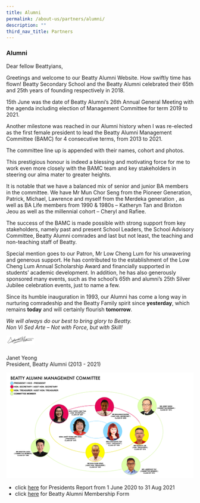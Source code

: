 ```yaml
---
title: Alumni
permalink: /about-us/partners/alumni/
description: ""
third_nav_title: Partners
---
```

### **Alumni**
Dear fellow Beattyians,  
  
Greetings and welcome to our Beatty Alumni Website. How swiftly time has flown! Beatty Secondary School and the Beatty Alumni celebrated their 65th and 25th years of founding respectively in 2018.  
  
15th June was the date of Beatty Alumni’s 26th Annual General Meeting with the agenda including election of Management Committee for term 2019 to 2021.  
  
Another milestone was reached in our Alumni history when I was re-elected as the first female president to lead the Beatty Alumni Management Committee (BAMC) for 4 consecutive terms, from 2013 to 2021.  
  
The committee line up is appended with their names, cohort and photos.  
  
This prestigious honour is indeed a blessing and motivating force for me to work even more closely with the BAMC team and key stakeholders in steering our alma mater to greater heights.  
  
It is notable that we have a balanced mix of senior and junior BA members in the committee. We have Mr Mun Chor Seng from the Pioneer Generation, Patrick, Michael, Lawrence and myself from the Merdeka generation , as well as BA Life members from 1990 & 1980s – Katheryn Tan and Brixton Jeou as well as the millennial cohort – Cheryl and Rafiee.  
  
The success of the BAMC is made possible with strong support from key stakeholders, namely past and present School Leaders, the School Advisory Committee, Beatty Alumni comrades and last but not least, the teaching and non-teaching staff of Beatty.  
  
Special mention goes to our Patron, Mr Low Cheng Lum for his unwavering and generous support. He has contributed to the establishment of the Low Cheng Lum Annual Scholarship Award and financially supported in students’ academic development. In addition, he has also generously sponsored many events, such as the school’s 65th and alumni’s 25th Silver Jubilee celebration events, just to name a few.  
  
Since its humble inauguration in 1993, our Alumni has come a long way in nurturing comradeship and the Beatty Family spirit since **yesterday**, which remains **today** and will certainly flourish **tomorrow**.  
  
_We will always do our best to bring glory to Beatty.  <br>
Non Vi Sed Arte – Not with Force, but with Skill!_

<img src="/images/janet%20signature.jpg" 
     style="width:15%" align = left>
<br><br>		 
Janet Yeong<br>
President, Beatty Alumni (2013 - 2021)

![](/images/BAMC.png)

* click [here](/files/Presidents%20Report%20from%201%20June%202020%20to%2031%20Aug%202021.pdf) for Presidents Report from 1 June 2020 to 31 Aug 2021
* click [here](/files/ba_membership_applicationform.pdf) for Beatty Alumni Membership Form